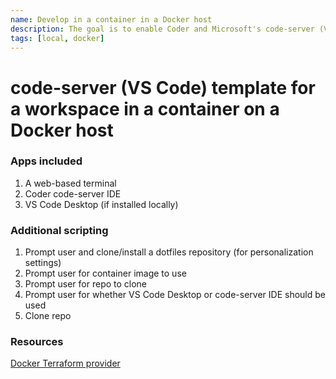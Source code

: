 ```yaml
---
name: Develop in a container in a Docker host
description: The goal is to enable Coder and Microsoft's code-server (VS Code Web) 
tags: [local, docker]
---
```


# code-server (VS Code) template for a workspace in a container on a Docker host

### Apps included
1. A web-based terminal
1. Coder code-server IDE
1. VS Code Desktop (if installed locally)

### Additional scripting
1. Prompt user and clone/install a dotfiles repository (for personalization settings)
1. Prompt user for container image to use
1. Prompt user for repo to clone
1. Prompt user for whether VS Code Desktop or code-server IDE should be used
1. Clone repo

### Resources

[Docker Terraform provider](https://registry.terraform.io/providers/kreuzwerker/docker/latest/docs)
